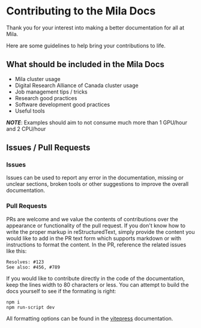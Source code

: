 # Contributing to the Mila Docs

Thank you for your interest into making a better documentation for all at Mila.

Here are some guidelines to help bring your contributions to life.

## What should be included in the Mila Docs

- Mila cluster usage
- Digital Research Alliance of Canada cluster usage
- Job management tips / tricks
- Research good practices
- Software development good practices
- Useful tools

**_NOTE_**: Examples should aim to not consume much more than 1 GPU/hour and 2 CPU/hour

## Issues / Pull Requests

### Issues

Issues can be used to report any error in the documentation, missing or unclear
sections, broken tools or other suggestions to improve the overall
documentation.

### Pull Requests

PRs are welcome and we value the contents of contributions over the appearance
or functionality of the pull request. If you don't know how to write the proper
markup in reStructuredText, simply provide the content you would like to add in
the PR text form which supports markdown or with instructions to format the
content. In the PR, reference the related issues like this:

```
Resolves: #123
See also: #456, #789
```

If you would like to contribute directly in the code of the documentation, keep
the lines width to 80 characters or less. You can attempt to build the docs
yourself to see if the formating is right:

```console
npm i
npm run-script dev
```

All formatting options can be found in the [vitepress](https://vitepress.dev/) documentation.
